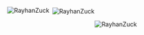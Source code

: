 <p><img align="left" src="https://github-readme-stats.vercel.app/api/top-langs?username=RayhanZuck&show_icons=true&locale=id&layout=compact" alt="RayhanZuck"/></p>
<p>&nbsp;<img align="center" src="https://github-readme-stats.vercel.app/api?username=RayhanZuck&show_icons=true&locale=id" alt="RayhanZuck"/></p>
<p align="center"> <img src="https://komarev.com/ghpvc/?username=RayhanZuck&label=Profile%20views&color=0e75b6&style=flat" alt="RayhanZuck"/></p>
